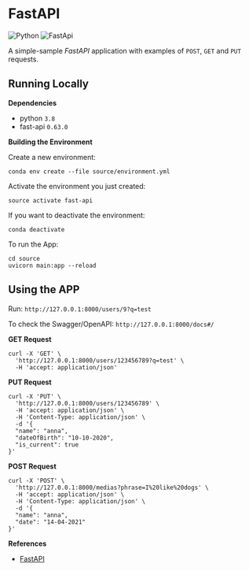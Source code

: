 # FastAPI

![Python](https://img.shields.io/badge/python-3.8-brightgreen.svg)
![FastApi](https://img.shields.io/badge/fastapi-0.63-orange.svg)

A simple-sample *FastAPI* application with examples of `POST`, `GET` and `PUT` requests.


## Running Locally

**Dependencies**

- python `3.8`
- fast-api `0.63.0`

**Building the Environment**

Create a new environment:

`conda env create --file source/environment.yml`

Activate the environment you just created:

`source activate fast-api`

If you want to deactivate the environment:

`conda deactivate`

To run the App:

```
cd source
uvicorn main:app --reload
```

## Using the APP

Run: `http://127.0.0.1:8000/users/9?q=test`

To check the Swagger/OpenAPI: `http://127.0.0.1:8000/docs#/`

**GET Request**
```
curl -X 'GET' \
  'http://127.0.0.1:8000/users/123456789?q=test' \
  -H 'accept: application/json'
```

**PUT Request**
```
curl -X 'PUT' \
  'http://127.0.0.1:8000/users/123456789' \
  -H 'accept: application/json' \
  -H 'Content-Type: application/json' \
  -d '{
  "name": "anna",
  "dateOfBirth": "10-10-2020",
  "is_current": true
}'
```

**POST Request**
```
curl -X 'POST' \
  'http://127.0.0.1:8000/medias?phrase=I%20like%20dogs' \
  -H 'accept: application/json' \
  -H 'Content-Type: application/json' \
  -d '{
  "name": "anna",
  "date": "14-04-2021"
}'
```

**References**

- [FastAPI](https://fastapi.tiangolo.com/)
